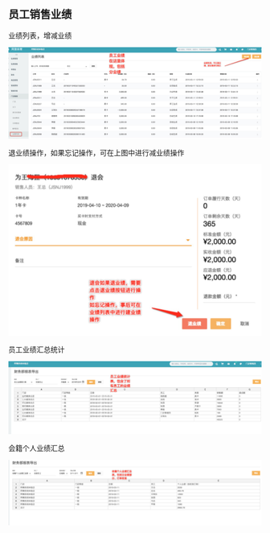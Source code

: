 ## 员工销售业绩

业绩列表，增减业绩

![image](../assets/业绩列表.jpeg)

退业绩操作，如果忘记操作，可在上图中进行减业绩操作

![image](../assets/退业绩.jpeg)

员工业绩汇总统计

![image](../assets/员工业绩统计.jpeg)

会籍个人业绩汇总

![image](../assets/会籍个人业绩汇总.jpeg)
